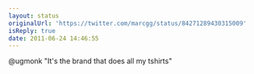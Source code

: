 ```yaml
---
layout: status
originalUrl: 'https://twitter.com/marcgg/status/84271289430315009'
isReply: true
date: 2011-06-24 14:46:55
---
```


@ugmonk "It's the brand that does all my tshirts"
